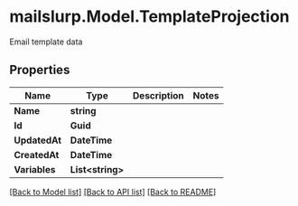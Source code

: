 # mailslurp.Model.TemplateProjection
Email template data
## Properties

Name | Type | Description | Notes
------------ | ------------- | ------------- | -------------
**Name** | **string** |  | 
**Id** | **Guid** |  | 
**UpdatedAt** | **DateTime** |  | 
**CreatedAt** | **DateTime** |  | 
**Variables** | **List&lt;string&gt;** |  | 

[[Back to Model list]](../README#documentation-for-models) [[Back to API list]](../README#documentation-for-api-endpoints) [[Back to README]](../README)

